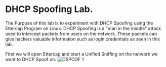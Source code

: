 # DHCP Spoofing Lab.
The Purpose of this lab is to experiment with DHCP Spoofing using the Ettercap Program on Linux. DHCP Spoofing is a "man in the middle" attack used to intercept packets from users on the network. These packets can give hackers valuable information such as login credentials as seen in this lab.

First we will open Ettercap and start a Unified Sniffing on the network we want to DHCP Spoof on. 
![DSPOOF 1](https://github.com/jaimemalagon/DHCP-Spoofing-Lab/assets/140926602/c650c708-57ae-4cd6-874a-01c705a3eb98)

